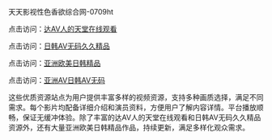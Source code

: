 天天影视性色香欲综合网-0709ht

点击访问：<a href="https://heiliaowt0d7p.pages.dev">达AV人的天堂在线观看</a>

点击访问：<a href="https://heiliaoga6s9v.pages.dev">日韩AV无码久久精品</a>

点击访问：<a href="https://heiliaoow5kzm.pages.dev">亚洲欧美日韩精品</a>

点击访问：<a href="https://heiliao2dmwwy.pages.dev">亚洲AV日韩AV无码</a>

这些优质资源站点为用户提供丰富多样的视频资源，支持多种画质选择，满足不同需求。每个影片均配备详细介绍和演员资料，方便用户了解内容详情。平台播放顺畅，保证无缓冲体验。除了丰富的达AV人的天堂在线观看和日韩AV无码久久精品资源外，还有大量亚洲欧美日韩精品作品，持续更新，满足多样化观众需求。

<span style="display:none;">[Canonical link](https://github.com/met20250709/met4 ）</span>
